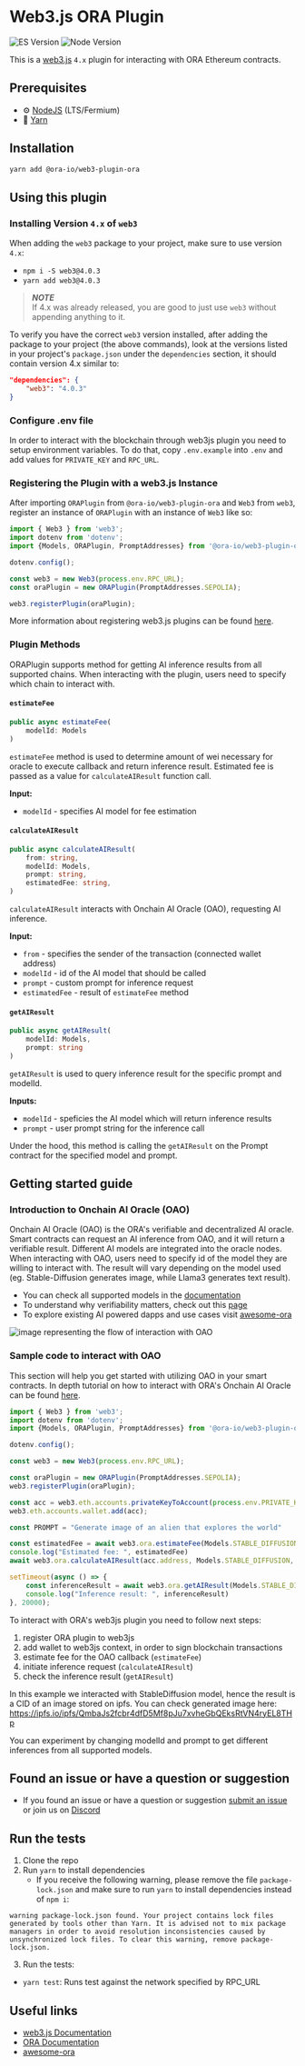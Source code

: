 # Web3.js ORA Plugin

![ES Version](https://img.shields.io/badge/ES-2020-yellow)
![Node Version](https://img.shields.io/badge/node-18.x-green)

This is a [web3.js](https://github.com/web3/web3.js) `4.x` plugin for interacting with ORA Ethereum contracts.

## Prerequisites

-   :gear: [NodeJS](https://nodejs.org/) (LTS/Fermium)
-   :toolbox: [Yarn](https://yarnpkg.com/)

## Installation

```bash
yarn add @ora-io/web3-plugin-ora
```



## Using this plugin

### Installing Version `4.x` of `web3`

When adding the `web3` package to your project, make sure to use version `4.x`:

-   `npm i -S web3@4.0.3`
-   `yarn add web3@4.0.3`

> **_NOTE_**  
> If 4.x was already released, you are good to just use `web3` without appending anything to it.

To verify you have the correct `web3` version installed, after adding the package to your project (the above commands), look at the versions listed in your project's `package.json` under the `dependencies` section, it should contain version 4.x similar to:

```json
"dependencies": {
	"web3": "4.0.3"
}
```

### Configure .env file

In order to interact with the blockchain through web3js plugin you need to setup environment variables. To do that, copy `.env.example` into `.env` and add values for `PRIVATE_KEY` and `RPC_URL`.

### Registering the Plugin with a web3.js Instance

After importing `ORAPlugin` from `@ora-io/web3-plugin-ora` and `Web3` from `web3`, register an instance of `ORAPlugin` with an instance of `Web3` like so:

```typescript
import { Web3 } from 'web3';
import dotenv from 'dotenv';
import {Models, ORAPlugin, PromptAddresses} from '@ora-io/web3-plugin-ora';

dotenv.config();

const web3 = new Web3(process.env.RPC_URL);
const oraPlugin = new ORAPlugin(PromptAddresses.SEPOLIA);

web3.registerPlugin(oraPlugin);
```



More information about registering web3.js plugins can be found [here](https://docs.web3js.org/docs/guides/web3_plugin_guide/plugin_users#registering-the-plugin).

### Plugin Methods

ORAPlugin supports method for getting AI inference results from all supported chains. When interacting with the plugin, users need to specify which chain to interact with.

#### `estimateFee`

```typescript
public async estimateFee(
    modelId: Models
)
```
`estimateFee` method is used to determine amount of wei necessary for oracle to execute callback and return inference result. Estimated fee is passed as a value for `calculateAIResult` function call.

**Input:**
- `modelId` - specifies AI model for fee estimation

#### `calculateAIResult`

```typescript
public async calculateAIResult(
    from: string,
    modelId: Models,
    prompt: string,
    estimatedFee: string,
)
```

`calculateAIResult` interacts with Onchain AI Oracle (OAO), requesting AI inference.

**Input:**
- `from` - specifies the sender of the transaction (connected wallet address)
- `modelId` - id of the AI model that should be called
- `prompt` - custom prompt for inference request
- `estimatedFee` - result of `estimateFee` method


#### `getAIResult`

```typescript
public async getAIResult(
    modelId: Models,
    prompt: string
)
```

`getAIResult` is used to query inference result for the specific prompt and modelId.

**Inputs:**

- `modelId` - speficies the AI model which will return inference results
- `prompt` - user prompt string for the inference call

Under the hood, this method is calling the `getAIResult` on the Prompt contract for the specified model and prompt.

## Getting started guide

### Introduction to Onchain AI Oracle (OAO)
Onchain AI Oracle (OAO) is the ORA's verifiable and decentralized AI oracle. Smart contracts can request an AI inference from OAO, and it will return a verifiable result. Different AI models are integrated into the oracle nodes. When interacting with OAO, users need to specify id of the model they are willing to interact with. The result will vary depending on the model used (eg. Stable-Diffusion generates image, while Llama3 generates text result).
- You can check all supported models in the [documentation](https://docs.ora.io/doc/oao-onchain-ai-oracle/reference)
- To understand why verifiability matters, check out this [page](https://docs.ora.io/doc/oao-onchain-ai-oracle/introduction/why-verifiability-matters)
- To explore existing AI powered dapps and use cases visit [awesome-ora](https://github.com/ora-io/awesome-ora)

![image representing the flow of interaction with OAO](oao_image.png)

### Sample code to interact with OAO
This section will help you get started with utilizing OAO in your smart contracts. In depth tutorial on how to interact with ORA's Onchain AI Oracle can be found [here](https://docs.ora.io/doc/oao-onchain-ai-oracle/develop-guide/tutorials/interaction-with-oao-tutorial).

```typescript
import { Web3 } from 'web3';
import dotenv from 'dotenv';
import {Models, ORAPlugin, PromptAddresses} from '@ora-io/web3-plugin-ora';

dotenv.config();

const web3 = new Web3(process.env.RPC_URL);

const oraPlugin = new ORAPlugin(PromptAddresses.SEPOLIA);
web3.registerPlugin(oraPlugin);

const acc = web3.eth.accounts.privateKeyToAccount(process.env.PRIVATE_KEY ? process.env.PRIVATE_KEY : "")
web3.eth.accounts.wallet.add(acc);

const PROMPT = "Generate image of an alien that explores the world"

const estimatedFee = await web3.ora.estimateFee(Models.STABLE_DIFFUSION);
console.log("Estimated fee: ", estimatedFee)
await web3.ora.calculateAIResult(acc.address, Models.STABLE_DIFFUSION, PROMPT, Number(estimatedFee).toString())

setTimeout(async () => {
    const inferenceResult = await web3.ora.getAIResult(Models.STABLE_DIFFUSION, PROMPT);
    console.log("Inference result: ", inferenceResult)
}, 20000);
```

To interact with ORA's web3js plugin you need to follow next steps:
1. register ORA plugin to web3js
2. add wallet to web3js context, in order to sign blockchain transactions
3. estimate fee for the OAO callback (`estimateFee`)
4. initiate inference request (`calculateAIResult`)
5. check the inference result (`getAIResult`)

In this example we interacted with StableDiffusion model, hence the result is a CID of an image stored on ipfs. You can check generated image here: https://ipfs.io/ipfs/QmbaJs2fcbr4dfD5Mf8pJu7xvheGbQEksRtVN4ryEL8THp

You can experiment by changing modelId and prompt to get different inferences from all supported models.

## Found an issue or have a question or suggestion

-   If you found an issue or have a question or suggestion [submit an issue](https://github.com/ora-io/web3.js-plugin-ora/issues) or join us on [Discord](https://discord.gg/fg5ygkgy)

## Run the tests

1. Clone the repo
2. Run `yarn` to install dependencies
    - If you receive the following warning, please remove the file `package-lock.json` and make sure to run `yarn` to install dependencies instead of `npm i`:

```console
warning package-lock.json found. Your project contains lock files generated by tools other than Yarn. It is advised not to mix package managers in order to avoid resolution inconsistencies caused by unsynchronized lock files. To clear this warning, remove package-lock.json.
```

3. Run the tests:
 - `yarn test`: Runs test against the network specified by RPC_URL
   
## Useful links

-   [web3.js Documentation](https://docs.web3js.org/)
-   [ORA Documentation](https://docs.ora.io/doc)
-   [awesome-ora](https://github.com/ora-io/awesome-ora)
